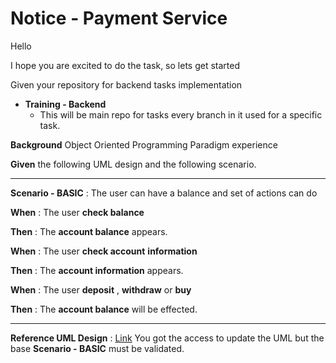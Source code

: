 # Notice - Payment Service

Hello <Trainer> 

I hope you are excited to do the task, so lets get started

Given your repository  for backend tasks implementation 

- **Training - Backend**
    - This will be main repo for tasks every branch in it used for a specific task.

**Background** Object Oriented Programming Paradigm experience

**Given** the following UML design and the following scenario.

---

**Scenario - BASIC** : The user can have a balance and set of actions can do

**When**  : The user **check balance**

**Then** :  The **account balance** appears.

**When** : The user **check account** **information**

**Then** : The **account information** appears.

**When** : The user **deposit** , **withdraw** or **buy**

**Then** : The **account balance** will be effected.

---

**Reference UML Design** :  [Link](https://lucid.app/lucidchart/d0cab90d-3410-4b04-9d50-d8a5a27ffaeb/edit?viewport_loc=-85%2C31%2C2575%2C1286%2C0_0&invitationId=inv_810ec520-3db8-4f64-a0ed-eeffab188457#) You got the access to update the UML but the base **Scenario - BASIC** must be validated.